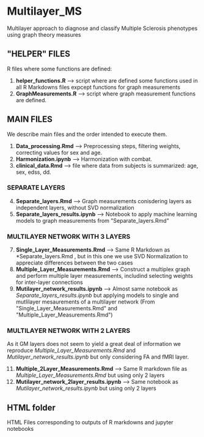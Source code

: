 # Multilayer_MS
Multilayer approach to diagnose and classify Multiple Sclerosis phenotypes using graph theory measures

## "HELPER" FILES
R files where some functions are defined:
1. **helper_functions.R** --> script where are defined some functions used in all R Markdowns files expcept functions for graph measurements
2. **GraphMeasurements.R** --> script where graph measurement functions are defined.

## MAIN FILES
We describe main files and the order intended to execute them.

1. **Data_processing.Rmd** --> Preprocessing steps, filtering weights, correcting values for sex and age. 
2. **Harmonization.ipynb** --> Harmonization with combat. 
3. **clinical_data.Rmd** --> file where data from subjects is summarized: age, sex, edss, dd.
### SEPARATE LAYERS
4. **Separate_layers.Rmd** --> Graph measurements conisdering layers as independent layers, without SVD normalization
5. **Separate_layers_results.ipynb** --> Notebook to apply machine learning models to graph measurements from "Separate_layers.Rmd"
### MULTILAYER NETWORK WITH 3 LAYERS
7. **Single_Layer_Measurements.Rmd** --> Same R Markdown as *Separate_layers.Rmd , but in this one we use SVD Normalization to appreciate differences between the two cases
8. **Multiple_Layer_Measurements.Rmd** --> Construct a multiplex graph and perform multiple layer measurements, includind selecting weights for inter-layer connections
9. **Mutilayer_network_results.ipynb** --> Almost same notebook as *Separate_layers_results.ipynb* but applying models to single and mutlilayer mesaurements of a multilayer network (From "Single_Layer_Measurements.Rmd" and "Multiple_Layer_Measurements.Rmd")
### MULTILAYER NETWORK WITH 2 LAYERS
As it GM layers does not seem to yield a great deal of information we reproduce *Multiple_Layer_Measurements.Rmd* and *Mutilayer_network_results.ipynb* but only considering FA and fMRI layer.

11. **Multiple_2Layer_Measurements.Rmd** --> Same R markdown file as *Multiple_Layer_Measurements.Rmd* but using only 2 layers
12. **Mutilayer_network_2layer_results.ipynb** --> Same notebook as *Mutilayer_network_results.ipynb* but using only 2 layers


## HTML folder
HTML Files corresponding to outputs of R markdowns and jupyter notebooks
